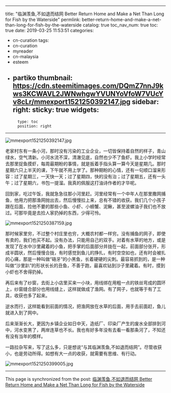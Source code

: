 
---
title: "临渊羡鱼,不如退而结网 Better Return Home and Make a Net Than Long for Fish by the Waterside"
permlink: better-return-home-and-make-a-net-than-long-for-fish-by-the-waterside
catalog: true
toc_nav_num: true
toc: true
date: 2019-03-25 11:53:51
categories:
- cn-curation
tags:
- cn-curation
- myreader
- cn-malaysia
- esteem
- partiko
thumbnail: https://cdn.steemitimages.com/DQmZ7nnJ9kws3KCWAVL2JWNwhgwYVUNYoVfoW7VUcYv8cLr/mmexport1521250392147.jpg
sidebar:
    right:
        sticky: true
widgets:
    -
        type: toc
        position: right
---


![mmexport1521250392147.jpg](https://cdn.steemitimages.com/DQmZ7nnJ9kws3KCWAVL2JWNwhgwYVUNYoVfoW7VUcYv8cLr/mmexport1521250392147.jpg)

老家村东有一条小河，那时没有污染的工业企业，一切皆保持着自然的样子，青山绿水，空气清新。小河水流不深，清澈见底，自然也少不了鱼虾。我上小学时经常去那里捉鱼摸虾，每周最期盼的事情，就是扳着手指头算一算今天是星期几。那时星期六只上半天的课，下午就不用上学了。那种期盼的心情，还有一句顺口溜来形容：过了星期三，一天快一天；过了星期四，快的没有治；过了星期五，还有一头午；过了星期六，书包一提溜。我真的佩服这打油诗作者的才华呢。

回到家，吃过午饭，我就急急往那小河里赶。河里经常有一个中年人在那里撒网捕鱼，他用力把那渔网抛出去，然后慢慢拉上来，总有不错的收获。我们几个小孩子跟在后面，捡他不要的那些小鱼、小虾、小螃蟹、泥鳅，甚至波螺油子我们也不放过。可那毕竟是去捡人家扔掉的东西，少得可怜。

![mmexport1521250387159.jpg](https://cdn.steemitimages.com/DQmV2wiFJ1jiWFnwetmzz8no94HAJUnYKUY2ecw6FaFuLgs/mmexport1521250387159.jpg)

那时候家里穷，不过整个村庄里也穷，大概农村都一样穷。没有捕鱼的网子，即使有卖的，我们也买不起。没有办法，只能用自己的双手。对着有水草的地方，或是发现了在水中沙里藏着的小鱼，把手掌的后面部分并拢在一起，前面部分张开，形成半圆状，然后慢慢合拢，有时感觉到鱼儿的挣扎，有时空空如也，还有时会被扎的心痛，那是一种叫做“硌牙”的小黑鱼，长着硬硬的尖刺。最容易抓到的，是一种叫做“沙里趴”的形状长长的丑鱼，不善于跑，最喜欢钻到沙子里藏着。有时，摸到小虾也不舍得扔掉。

再后来有了纱窗，去街上小店里买来一小块，用线绑在用粗一点的铁丝弯成的圆环上，纱窗缝合部分也用线缝上，这样就做成了渔网。有了网子，也就等于有了工具，收获也多了起来。

逆水而行，这样能看到前面的情况，把渔网放在水草的后面，用手去前面赶，鱼儿就进入到了网中。

后来渐渐长大，更因为乡镇企业如日中天，造纸厂、印染厂产生的废水全部排到河中，河水变黑了，两岸连草也不长。我也有好多年没有去看一看那条河了，不知还有没有当年的模样。

一路拉杂写来，写了这么多，只是想说“与其临渊羡鱼,不如退而结网”。尽管收获小，也是劳动所得。如想有大一点的收获，就需要有思维、有行动。

![mmexport1521250399005.jpg](https://cdn.steemitimages.com/DQmVV3Gn5NVyL35LvconCkSGqRHmBe98GbWru2TRhM9AmMx/mmexport1521250399005.jpg)

- - -

This page is synchronized from the post: [临渊羡鱼,不如退而结网 Better Return Home and Make a Net Than Long for Fish by the Waterside](https://steemit.com/@bring/better-return-home-and-make-a-net-than-long-for-fish-by-the-waterside)

